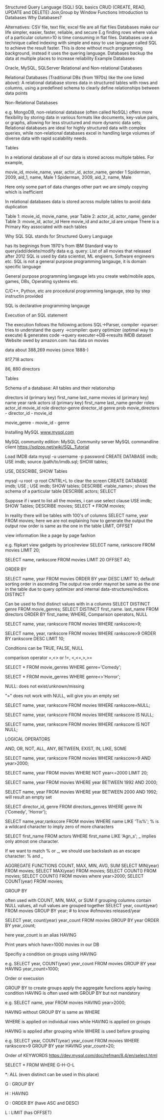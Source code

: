Structured Query Language (SQL)
SQL basics
CRUD (CREATE, READ, UPDATE and DELETE)
Join,Group by
Window Functions
Introduction to Databases
Why Databases?

Alternatives: CSV file, text file, excel file are all flat files
Databases make our life simpler, easier, faster, reliable, and secure
E.g finding rows where value of a particular column>10 is time consuming in flat files. Databases use a technique called indexing with simple and easy to use langauge called SQL to achieve the result faster.
This is done without much programming background, instead it uses the quering language.
Databases backup the data at multiple places to increase reliability
Example Databases

Oracle, MySQL, SQLServer
Relational and Non-relational Databases

Relational Databases (Traditional DBs (from 1970s) like the one listed above): A relational database stores data in structured tables with rows and columns, using a predefined schema to clearly define relationships between data points

Non-Relational Databases

e.g. MongoDB, non-relational database (often called NoSQL) offers more flexibility by storing data in various formats like documents, key-value pairs, or graphs, allowing for less structured and more dynamic data sets;
Relational databases are ideal for highly structured data with complex queries, while non-relational databases excel in handling large volumes of diverse data with rapid scalability needs.

Tables

In a relational database all of our data is stored across multiple tables. For example,

movie_id, movie_name, year, actor_id, actor_name, gender 1 Spiderman, 2009, aid_1, name, Male 1 Spiderman, 2009, aid_2, name, Male

Here only some part of data changes other part we are simply copying which is inefficient

In relational databases data is stored across muliple tables to avoid data duplication

Table 1: movie_id, movie_name, year
Table 2: actor_id, actor_name, gender
Table 3: movie_id, actor_id
Here movie_id and actor_id are unique
There is a Primary Key associated with each tables

Why SQL
SQL stands for Structured Query Language

has its beginings from 1970's from IBM
Standard way to query/add/delete/modify data
e.g. query: List of all movies that released after 2012
SQL is used by data scientist, ML engieers, Software engineers etc.
SQL is not a general purpose programming langauge, it is domain specific language

General purpose programming langauge lets you create web/mobile apps, games, DBs, Operating systems etc.

C/C++, Python, etc are procedural programming langauge, step by step instructin provided

SQL is declarative programming langauge

Execution of an SQL statement

The execution follows the following actions
SQL->Parser, compiler ->parser: tries to understand the query ->compiler: query optimizer (optimal way to execute) & generates code ->query executer->DB->results
IMDB dataset
Website owed by amazon.com: has data on movies

data about 388,269 movies (since 1888-)

817,718 actors

86, 880 directors

Tables

Schema of a database: All tables and their relationship

directors
id (primary key)
first_name
last_name
movies
id (primary key)
name
year
rank
actors
id (primary key)
first_name
last_name
gender roles
actor_id
movie_id
role director-genre
director_id
genre
prob
movie_directors - director_id - movie_id

movie_genre - movie_id - genre

Installing MySQL
www.mysql.com

MySQL community edition: MySQL Community server
MySQL commandline client
https://sqlzoo.net/wiki/SQL_Tutorial

Load IMDB data
mysql -u username -p password CREATE DATABASE imdb; USE imdb; source /path/to/imdb.sql; SHOW tables;

USE, DESCRIBE, SHOW Tables

mysql -u root -p root
CNTRL+L to clear the screen
CREATE DATABASE imdb;
USE ;
USE imdb;
SHOW tables;
DESCRIBE <table_name>;
shows the schema of a particular table
DESCRIBE actors;
SELECT

Suppose if i want to list all the movies, i can use select clause
USE imdb; SHOW Tables; DESCRIBE movies; SELECT * FROM movies;

In reality there will be tables with 100's of columns
SELECT name, year FROM movies;
here we are not explaining how to generate the output
the output row order is same as the one in the table
LIMIT, OFFSET

view information like a page by page fashion

e.g. flipkart view gadgets by price/review
SELECT name, rankscore FROM movies LIMIT 20;

SELECT name, rankscore FROM movies LIMIT 20 OFFSET 40;

ORDER BY

SELECT name, year FROM movies ORDER BY year DESC LIMIT 10;
default sorting order in ascending
The output row order maynot be same as the one in the table due to query optimizer and internal data-structures/indices.
DISTINCT

Can be used to find distinct values with in a columns
SELECT DISTINCT genre FROM movie_genres;
SELECT DISTINCT first_name. last_name FROM directors ORDER BY first_name;
WHERE, Comparison operators, NULL

SELECT name, year, rankscore FROM movies WHERE rankscore>9;

SELECT name, year, rankscore FROM movies WHERE rankscore>9 ORDER BY rankscore DESC LIMIT 10;

Conditions can be TRUE, FALSE, NULL

comparison operator =,<> or !=, <,<=,>,>=

SELECT * FROM movie_genres WHERE genre='Comedy';

SELECT * FROM movie_genres WHERE genre<>'Horror';

NULL: does not exist/unknown/missing

"=" does not work with NULL, will give you an empty set

SELECT name, year, rankscore FROM movies WHERE rankscore=NULL;

SELECT name, year, rankscore FROM movies WHERE rankscore IS NULL;

SELECT name, year, rankscore FROM movies WHERE rankscore IS NOT NULL;

LOGICAL OPERATORS

AND, OR, NOT, ALL, ANY, BETWEEN, EXIST, IN, LIKE, SOME

SELECT name, year, rankscore FROM movies WHERE rankscore>9 AND year>2000;

SELECT name, year FROM movies WHERE NOT year<=2000 LIMIT 20;

SELECT name, year FROM movies WHERE year BETWEEN 1992 AND 2000;

SELECT name, year FROM movies WHERE year BETWEEN 2000 AND 1992; will result an empty set

SELECT director_id, genre FROM directors_genres WHERE genre IN ('Comedy', 'Horror');

SELECT name,year,rankscore FROM movies WHERE name LIKE 'Tis%'; % is a wildcard character to imply zero of more characters

SELECT first_name FROM actors WHERE first_name LIKE 'Agn_s'; _ implies only atmost one character.

If we want to match % or _, we should use backslash as an escape character: % and _

AGGREGATE FUNCTIONS COUNT, MAX, MIN, AVG, SUM SELECT MIN(year) FROM movies; SELECT MAX(year) FROM movies; SELECT COUNT() FROM movies; SELECT COUNT() FROM movies where year>2000; SELECT COUNT(year) FROM movies;

GROUP BY

often used with COUNT, MIN, MAX, or SUM
if grouping columns contain NULL values, all null values are grouped together
SELECT year, count(year) FROM movies GROUP BY year; # to know #ofmovies released/year

SELECT year, count(year) year_count FROM movies GROUP BY year ORDER BY year_count;

here year_count is an alias
HAVING

Print years which have>1000 movies in our DB

Specifiy a condition on groups using HAVING

e.g. SELECT year, COUNT(year) year_count FROM movies GROUP BY year HAVING year_count>1000;

Order or execusion

GROUP BY to create groups
apply the aggregate functions
apply having condition
HAVING is often used with GROUP BY but not mandatory

e.g. SELECT name, year FROM movies HAVING year>2000;

HAVING without GROUP BY is same as WHERE

WHERE is applied on individual rows while HAVING is applied on groups

HAVING is applied after grouping while WHERE is used before grouping

e.g. SELECT year, COUNT(year) year_count FROM movies WHERE rankscore>9 GROUP BY year HAVING year_count>20;

Order of KEYWORDS
https://dev.mysql.com/doc/refman/8.4/en/select.html

SELECT * FROM WHERE G-H-O-L

*: ALL (even distinct can be used in this place)

G : GROUP BY

H : HAVING

O : ORDER BY (have ASC and DESC)

L : LIMIT (has OFFSET)
